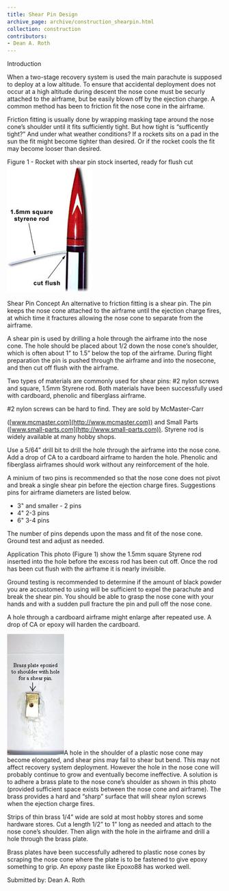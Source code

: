 ```yaml
---
title: Shear Pin Design
archive_page: archive/construction_shearpin.html
collection: construction
contributors:
- Dean A. Roth
---
```

Introduction

When a two-stage recovery system is used the main parachute is supposed to deploy at a low altitude. To ensure that accidental deployment does not occur at a high altitude during descent the nose cone must be securly attached to the airframe, but be easily blown off by the ejection charge. A common method has been to friction fit the nose cone in the airframe.

Friction fitting is usually done by wrapping masking tape around the nose cone’s shoulder until it fits sufficiently tight. But how tight is “sufficently tight?” And under what weather conditions? If a rockets sits on a pad in the sun the fit might become tighter than desired. Or if the rocket cools the fit may become looser than desired.

Figure 1 - Rocket with shear pin stock inserted, ready for flush cut ![](/images/construction_shearpin.jpg)

Shear Pin Concept An alternative to friction fitting is a shear pin. The pin keeps the nose cone attached to the airframe until the ejection charge fires, at which time it fractures allowing the nose cone to separate from the airframe.

A shear pin is used by drilling a hole through the airframe into the nose cone. The hole should be placed about 1/2 down the nose cone’s shoulder, which is often about 1” to 1.5” below the top of the airframe. During flight preparation the pin is pushed through the airframe and into the nosecone, and then cut off flush with the airframe.

Two types of materials are commonly used for shear pins: #2 nylon screws and square, 1.5mm Styrene rod. Both materials have been successfully used with cardboard, phenolic and fiberglass airframe.

\#2 nylon screws can be hard to find. They are sold by McMaster-Carr

([www.mcmaster.com](http://www.mcmaster.com)) and Small Parts ([www.small-parts.com](http://www.small-parts.com)). Styrene rod is widely available at many hobby shops.

Use a 5/64” drill bit to drill the hole through the airframe into the nose cone. Add a drop of CA to a cardboard airframe to harden the hole. Phenolic and fiberglass airframes should work without any reinforcement of the hole.

A minium of two pins is recommended so that the nose cone does not pivot and break a single shear pin before the ejection charge fires. Suggestions pins for airframe diameters are listed below.

- 3" and smaller - 2 pins
- 4" 2-3 pins
- 6" 3-4 pins

The number of pins depends upon the mass and fit of the nose cone. Ground test and adjust as needed.

Application This photo (Figure 1) show the 1.5mm square Styrene rod inserted into the hole before the excess rod has been cut off. Once the rod has been cut flush with the airframe it is nearly invisible.

Ground testing is recommended to determine if the amount of black powder you are accustomed to using will be sufficient to expel the parachute and break the shear pin. You should be able to grasp the nose cone with your hands and with a sudden pull fracture the pin and pull off the nose cone.

A hole through a cardboard airframe might enlarge after repeated use. A drop of CA or epoxy will harden the cardboard.

![](/images/shearpins_brassplate.jpg)A hole in the shoulder of a plastic nose cone may become elongated, and shear pins may fail to shear but bend. This may not affect recovery system deployment. However the hole in the nose cone will probably continue to grow and eventually become ineffective. A solution is to adhere a brass plate to the nose cone’s shoulder as shown in this photo (provided sufficient space exists between the nose cone and airframe). The brass provides a hard and “sharp” surface that will shear nylon screws when the ejection charge fires.

Strips of thin brass 1/4” wide are sold at most hobby stores and some hardware stores. Cut a length 1/2” to 1” long as needed and attach to the nose cone’s shoulder. Then align with the hole in the airframe and drill a hole through the brass plate.

Brass plates have been successfully adhered to plastic nose cones by scraping the nose cone where the plate is to be fastened to give epoxy something to grip. An epoxy paste like Epoxo88 has worked well.

Submitted by: Dean A. Roth

